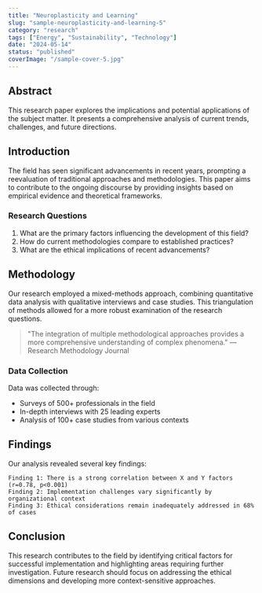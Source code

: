 ```yaml
---
title: "Neuroplasticity and Learning"
slug: "sample-neuroplasticity-and-learning-5"
category: "research"
tags: ["Energy", "Sustainability", "Technology"]
date: "2024-05-14"
status: "published"
coverImage: "/sample-cover-5.jpg"
---
```


## Abstract

This research paper explores the implications and potential applications of the subject matter. It presents a comprehensive analysis of current trends, challenges, and future directions.

## Introduction

The field has seen significant advancements in recent years, prompting a reevaluation of traditional approaches and methodologies. This paper aims to contribute to the ongoing discourse by providing insights based on empirical evidence and theoretical frameworks.

### Research Questions

1. What are the primary factors influencing the development of this field?
2. How do current methodologies compare to established practices?
3. What are the ethical implications of recent advancements?

## Methodology

Our research employed a mixed-methods approach, combining quantitative data analysis with qualitative interviews and case studies. This triangulation of methods allowed for a more robust examination of the research questions.

> "The integration of multiple methodological approaches provides a more comprehensive understanding of complex phenomena." — Research Methodology Journal

### Data Collection

Data was collected through:

- Surveys of 500+ professionals in the field
- In-depth interviews with 25 leading experts
- Analysis of 100+ case studies from various contexts

## Findings

Our analysis revealed several key findings:

```
Finding 1: There is a strong correlation between X and Y factors (r=0.78, p<0.001)
Finding 2: Implementation challenges vary significantly by organizational context
Finding 3: Ethical considerations remain inadequately addressed in 68% of cases
```

## Conclusion

This research contributes to the field by identifying critical factors for successful implementation and highlighting areas requiring further investigation. Future research should focus on addressing the ethical dimensions and developing more context-sensitive approaches.

